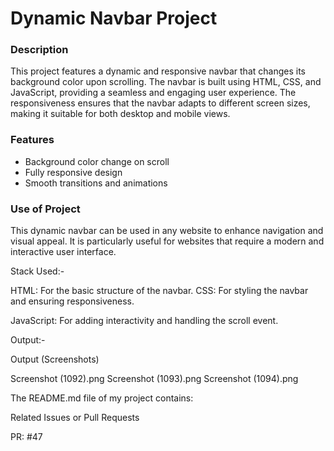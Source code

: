 # Dynamic Navbar Project

### Description

This project features a dynamic and responsive navbar that changes its background color upon scrolling. The navbar is built using HTML, CSS, and JavaScript, providing a seamless and engaging user experience. The responsiveness ensures that the navbar adapts to different screen sizes, making it suitable for both desktop and mobile views.

### Features

- Background color change on scroll
- Fully responsive design
- Smooth transitions and animations

### Use of Project

This dynamic navbar can be used in any website to enhance navigation and visual appeal. It is particularly useful for websites that require a modern and interactive user interface.

Stack Used:-

HTML: For the basic structure of the navbar.
CSS: For styling the navbar and ensuring responsiveness.

JavaScript: For adding interactivity and handling the scroll event.

Output:-

Output (Screenshots)

Screenshot (1092).png
Screenshot (1093).png
Screenshot (1094).png

The README.md file of my project contains:

Related Issues or Pull Requests

PR: #47